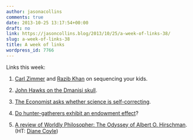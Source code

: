 ```yaml
---
author: jasonacollins
comments: true
date: 2013-10-25 13:17:54+00:00
draft: no
link: https://jasoncollins.blog/2013/10/25/a-week-of-links-38/
slug: a-week-of-links-38
title: A week of links
wordpress_id: 7766
---
```


Links this week:



	
  1. [Carl Zimmer](http://www.slate.com/articles/health_and_science/human_genome/2013/10/babyseq_genome_study_will_sequencing_dna_at_birth_change_someone_s_life.html) and [Razib Khan](http://www.slate.com/articles/health_and_science/human_genome/2013/10/analyze_your_child_s_dna_which_grandparents_are_most_genetically_related.html) on sequencing your kids.

	
  2. [John Hawks on the Dmanisi skull](http://johnhawks.net/weblog/fossils/lower/dmanisi/d4500-lordkipanidze-2013.html).

	
  3. [The Economist asks whether science is self-correcting](http://www.economist.com/news/briefing/21588057-scientists-think-science-self-correcting-alarming-degree-it-not-trouble?fsrc=scn/tw_ec/trouble_at_the_lab).

	
  4. [Do hunter-gatherers exhibit an endowment effect](http://www.upenn.edu/pennnews/news/penn-research-helps-show-endowment-effect-not-present-hunter-gather-societies)?

	
  5. [A review of Worldly Philosopher: The Odyssey of Albert O. Hirschman](http://www.democracyjournal.org/30/oracles-odyssey.php?page=all). (HT: [Diane Coyle](https://twitter.com/diane1859))


